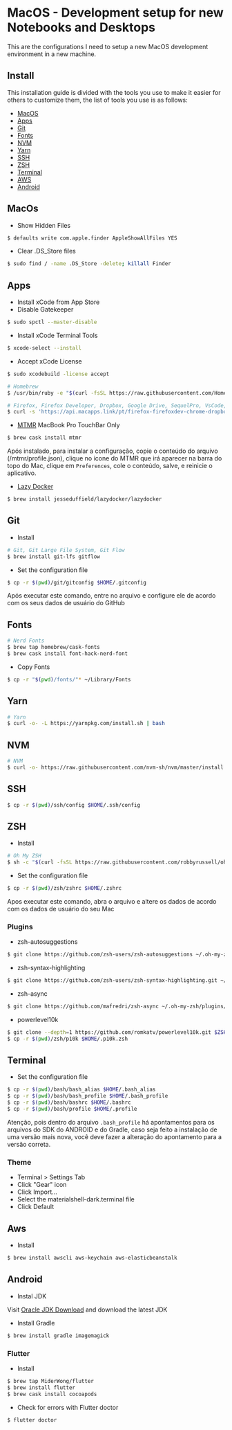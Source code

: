 # MacOS - Development setup for new Notebooks and Desktops

This are the configurations I need to setup a new MacOS development environment in a new machine.

## Install

This installation guide is divided with the tools you use to make it easier for others to customize them, the list of tools you use is as follows:

- [MacOS](#macos)
- [Apps](#apps)
- [Git](#git)
- [Fonts](#fonts)
- [NVM](#nvm)
- [Yarn](#yarn)
- [SSH](#ssh)
- [ZSH](#zsh)
- [Terminal](#terminal)
- [AWS](#aws)
- [Android](#android)

## MacOs

- Show Hidden Files
```bash
$ defaults write com.apple.finder AppleShowAllFiles YES
```

- Clear .DS_Store files

```bash
$ sudo find / -name .DS_Store -delete; killall Finder
```

## Apps

- Install xCode from App Store
- Disable Gatekeeper

```bash
$ sudo spctl --master-disable
```

- Install xCode Terminal Tools

```bash
$ xcode-select --install
```

- Accept xCode License

```bash
$ sudo xcodebuild -license accept
```

```bash
# Homebrew
$ /usr/bin/ruby -e "$(curl -fsSL https://raw.githubusercontent.com/Homebrew/install/master/install)"
```

```bash
# Firefox, Firefox Developer, Dropbox, Google Drive, SequelPro, VsCode, Docker, Postman, Insomnia, Keka, 1Password, Filezilla, AppCleaner, Ccleaner, Caffeine, iStatesMenu, Duet, Spotify, Calibre, Handbrake, mpegStreamclip, Skype, Telegram, Slack, Whatsapp, Discord
$ curl -s 'https://api.macapps.link/pt/firefox-firefoxdev-chrome-dropbox-drive-github-sequelpro-vscode-docker-postman-insomnia-keka-1password-filezilla-appcleaner-ccleaner-caffeine-istatmenus-duet-spotify-calibre-handbrake-mpegstreamclip-skype-telegram-slack-whatsapp-discord' | sh
```

- [MTMR](https://github.com/Toxblh/MTMR)
MacBook Pro TouchBar Only

```bash
$ brew cask install mtmr
```

Após instalado, para instalar a configuração, copie o conteúdo do arquivo (/mtmr/profile.json), clique no ícone do MTMR que irá aparecer na barra do topo do Mac, clique em `Preferences`, cole o conteúdo, salve, e reinicie o aplicativo.

- [Lazy Docker](https://github.com/jesseduffield/lazydocker#installation)

```bash
$ brew install jesseduffield/lazydocker/lazydocker
```

## Git

- Install

```bash
# Git, Git Large File System, Git Flow
$ brew install git-lfs gitflow
```

- Set the configuration file

```bash
$ cp -r $(pwd)/git/gitconfig $HOME/.gitconfig
```

Após executar este comando, entre no arquivo e configure ele de acordo com os seus dados de usuário do GitHub

## Fonts

```bash
# Nerd Fonts
$ brew tap homebrew/cask-fonts
$ brew cask install font-hack-nerd-font
```

- Copy Fonts

```bash
$ cp -r "$(pwd)/fonts/"* ~/Library/Fonts
```

## Yarn

```bash
# Yarn
$ curl -o- -L https://yarnpkg.com/install.sh | bash
```

## NVM

```bash
# NVM
$ curl -o- https://raw.githubusercontent.com/nvm-sh/nvm/master/install.sh | bash
```

## SSH

```bash
$ cp -r $(pwd)/ssh/config $HOME/.ssh/config
```

## ZSH

- Install

```bash
# Oh My ZSH
$ sh -c "$(curl -fsSL https://raw.githubusercontent.com/robbyrussell/oh-my-zsh/master/tools/install.sh)"
```

- Set the configuration file

```bash
$ cp -r $(pwd)/zsh/zshrc $HOME/.zshrc
```

Apos executar este comando, abra o arquivo e altere os dados de acordo com os dados de usuário do seu Mac

### Plugins

- zsh-autosuggestions

```bash
$ git clone https://github.com/zsh-users/zsh-autosuggestions ~/.oh-my-zsh/custom/plugins/zsh-autosuggestions
```

- zsh-syntax-highlighting

```bash
$ git clone https://github.com/zsh-users/zsh-syntax-highlighting.git ~/.oh-my-zsh/custom/plugins/zsh-syntax-highlighting
```

- zsh-async

```bash
$ git clone https://github.com/mafredri/zsh-async ~/.oh-my-zsh/plugins/async
```

- powerlevel10k

```bash
$ git clone --depth=1 https://github.com/romkatv/powerlevel10k.git $ZSH_CUSTOM/themes/powerlevel10k
$ cp -r $(pwd)/zsh/p10k $HOME/.p10k.zsh
```

## Terminal

- Set the configuration file

```bash
$ cp -r $(pwd)/bash/bash_alias $HOME/.bash_alias
$ cp -r $(pwd)/bash/bash_profile $HOME/.bash_profile
$ cp -r $(pwd)/bash/bashrc $HOME/.bashrc
$ cp -r $(pwd)/bash/profile $HOME/.profile
```

Atenção, pois dentro do arquivo `.bash_profile` há apontamentos para os arquivos do SDK do ANDROID e do Gradle, caso seja feito a instalação de uma versão mais nova, você deve fazer a alteração do apontamento para a versão correta.

### Theme

- Terminal > Settings Tab
- Click "Gear" icon
- Click Import...
- Select the materialshell-dark.terminal file
- Click Default

## Aws

- Install

```bash
$ brew install awscli aws-keychain aws-elasticbeanstalk
```

## Android

- Instal JDK

Visit [Oracle JDK Download](https://www.oracle.com/technetwork/java/javase/downloads/index.html) and download the latest JDK

- Install Gradle

```bash
$ brew install gradle imagemagick
```

### Flutter

- Install

```bash
$ brew tap MiderWong/flutter
$ brew install flutter
$ brew cask install cocoapods
```

- Check for errors with Flutter doctor

```bash
$ flutter doctor
```

